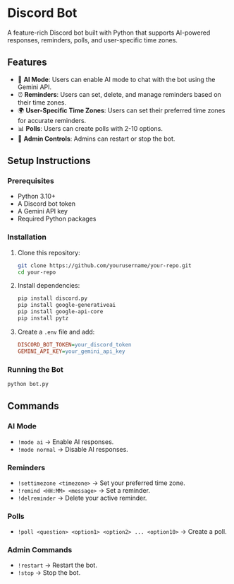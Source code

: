 # Discord Bot

A feature-rich Discord bot built with Python that supports AI-powered responses, reminders, polls, and user-specific time zones.

## Features
- 🤖 **AI Mode**: Users can enable AI mode to chat with the bot using the Gemini API.
- ⏰ **Reminders**: Users can set, delete, and manage reminders based on their time zones.
- 🌍 **User-Specific Time Zones**: Users can set their preferred time zones for accurate reminders.
- 📊 **Polls**: Users can create polls with 2-10 options.
- 🔄 **Admin Controls**: Admins can restart or stop the bot.

## Setup Instructions

### Prerequisites
- Python 3.10+
- A Discord bot token
- A Gemini API key
- Required Python packages

### Installation
1. Clone this repository:
   ```sh
   git clone https://github.com/yourusername/your-repo.git
   cd your-repo
   ```
2. Install dependencies:
   ```sh
   pip install discord.py
   pip install google-generativeai
   pip install google-api-core
   pip install pytz

   ```
3. Create a `.env` file and add:
   ```ini
   DISCORD_BOT_TOKEN=your_discord_token
   GEMINI_API_KEY=your_gemini_api_key
   ```

### Running the Bot
```sh
python bot.py
```

## Commands

### AI Mode
- `!mode ai` → Enable AI responses.
- `!mode normal` → Disable AI responses.

### Reminders
- `!settimezone <timezone>` → Set your preferred time zone.
- `!remind <HH:MM> <message>` → Set a reminder.
- `!delreminder` → Delete your active reminder.

### Polls
- `!poll <question> <option1> <option2> ... <option10>` → Create a poll.

### Admin Commands
- `!restart` → Restart the bot.
- `!stop` → Stop the bot.

